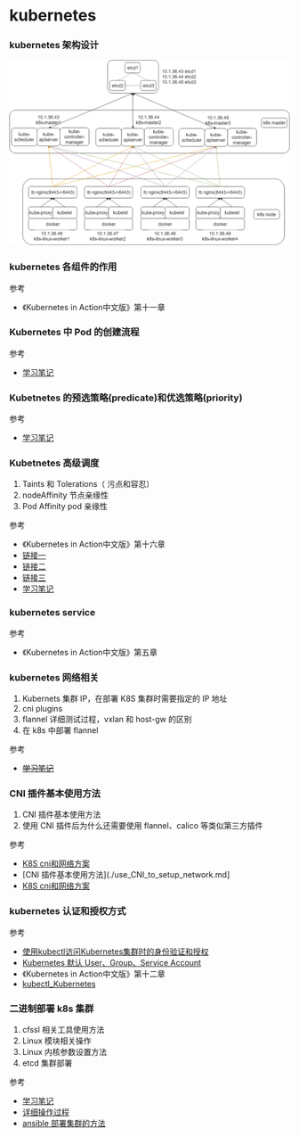 # kubernetes

### kubernetes 架构设计
![](./images/architecture.png)

### kubernetes 各组件的作用

参考
* 《Kubernetes in Action中文版》第十一章

### Kubernetes 中 Pod 的创建流程

参考
* [学习笔记](./Kubetnetes_pod.md)

### Kubetnetes 的预选策略(predicate)和优选策略(priority)

参考
* [学习笔记](./Kubetnetes_pod.md)

### Kubetnetes 高级调度
1. Taints 和 Tolerations（ 污点和容忍）
2. nodeAffinity 节点亲缘性
3. Pod Affinity pod 亲缘性

参考
* 《Kubernetes in Action中文版》第十六章
* [链接一](https://www.cnblogs.com/breezey/p/9101666.html)
* [链接二](https://www.cnblogs.com/breezey/p/9101675.html)
* [链接三](https://www.cnblogs.com/breezey/p/9101677.html)
* [学习笔记](./Kubetnetes_pod.md)


### kubernetes service

参考
* 《Kubernetes in Action中文版》第五章

### kubernetes 网络相关
1. Kubernets 集群 IP，在部署 K8S 集群时需要指定的 IP 地址
2. cni plugins
3. flannel 详细测试过程，vxlan 和 host-gw 的区别
4. 在 k8s 中部署 flannel

参考
* [~~学习笔记~~](./kubernets_network.md)



### CNI 插件基本使用方法

1. CNI 插件基本使用方法
2. 使用 CNI 插件后为什么还需要使用 flannel、calico 等类似第三方插件

参考
* [K8S cni和网络方案](https://sq.163yun.com/blog/article/226877250389852160)
* [CNI 插件基本使用方法](./use_CNI_to_setup_network.md]
* [K8S cni和网络方案](./K8S_cni_network.pdf)





### kubernetes 认证和授权方式

参考

* [使用kubectl访问Kubernetes集群时的身份验证和授权](https://tonybai.com/2018/06/14/the-authentication-and-authorization-of-kubectl-when-accessing-k8s-cluster/)
* [Kubernetes 默认 User、Group、Service Account](./default_user_group.md)
* 《Kubernetes in Action中文版》第十二章
* [kubectl_Kubernetes](./kubectl_Kubernetes.pdf)





### 二进制部署 k8s 集群

1. cfssl 相关工具使用方法
2. Linux 模块相关操作
3. Linux 内核参数设置方法
4. etcd 集群部署

参考
* [学习笔记](./kubernetes_install.md)
* [详细操作过程](./install.md)
* [ansible 部署集群的方法](https://github.com/gjmzj/kubeasz)

